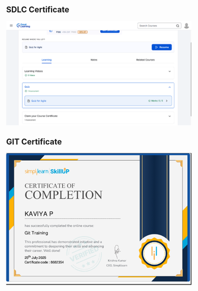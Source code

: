 <h2>SDLC Certificate</h2>
<img src="SDLC/Great Learning_SDLC.png" alt="SDLC Certificate" width="500"/>


<h2>GIT Certificate</h2>
<img src="Git/Simplilearn_Git.png" alt="GIT Certificate" width="500"/>